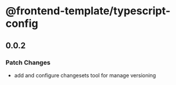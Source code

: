 # @frontend-template/typescript-config

## 0.0.2

### Patch Changes

- add and configure changesets tool for manage versioning
